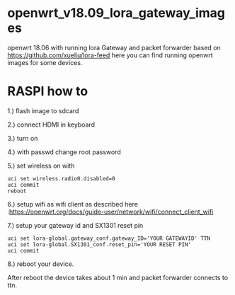 # openwrt_v18.09_lora_gateway_images
openwrt 18.06 with running lora Gateway and packet forwarder based on https://github.com/xueliu/lora-feed here you can find running openwrt images for some devices.


# RASPI how to

1.) flash image to sdcard

2.) connect HDMI in keyboard

3.) turn on 

4.) with passwd change root password

5.) set wireless on with

    uci set wireless.radio0.disabled=0
    uci commit
    reboot

6.) setup wifi as wifi client as described here :https://openwrt.org/docs/guide-user/network/wifi/connect_client_wifi

7.) setup your gateway id and SX1301 reset pin

    uci set lora-global.gateway_conf.gateway_ID='YOUR GATEWAYID' TTN
    uci set lora-global.SX1301_conf.reset_pin='YOUR RESET PIN'
    uci commit

8.) reboot your device.

After reboot the device takes about 1 min and packet forwarder connects to ttn.
